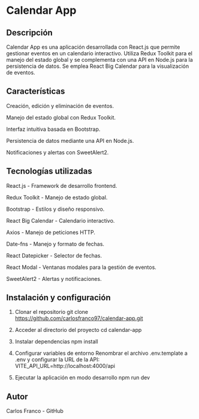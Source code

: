# Calendar App

## Descripción

Calendar App es una aplicación desarrollada con React.js que permite gestionar eventos en un calendario interactivo. Utiliza Redux Toolkit para el manejo del estado global y se complementa con una API en Node.js para la persistencia de datos. Se emplea React Big Calendar para la visualización de eventos.

## Características

Creación, edición y eliminación de eventos.

Manejo del estado global con Redux Toolkit.

Interfaz intuitiva basada en Bootstrap.

Persistencia de datos mediante una API en Node.js.

Notificaciones y alertas con SweetAlert2.

## Tecnologías utilizadas

React.js - Framework de desarrollo frontend.

Redux Toolkit - Manejo de estado global.

Bootstrap - Estilos y diseño responsivo.

React Big Calendar - Calendario interactivo.

Axios - Manejo de peticiones HTTP.

Date-fns - Manejo y formato de fechas.

React Datepicker - Selector de fechas.

React Modal - Ventanas modales para la gestión de eventos.

SweetAlert2 - Alertas y notificaciones.

## Instalación y configuración
1. Clonar el repositorio
git clone https://github.com/carlosfranco97/calendar-app.git

2. Acceder al directorio del proyecto
   cd calendar-app

3. Instalar dependencias
npm install

4. Configurar variables de entorno
Renombrar el archivo .env.template a .env y configurar la URL de la API:
VITE_API_URL=http://localhost:4000/api

5. Ejecutar la aplicación en modo desarrollo
npm run dev

## Autor
Carlos Franco - GitHub
